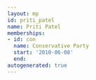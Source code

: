 ```yaml
---
layout: mp
id: priti_patel
name: Priti Patel
memberships:
- id: con
  name: Conservative Party
  start: '2010-06-08'
  end: 
autogenerated: true
---
```

